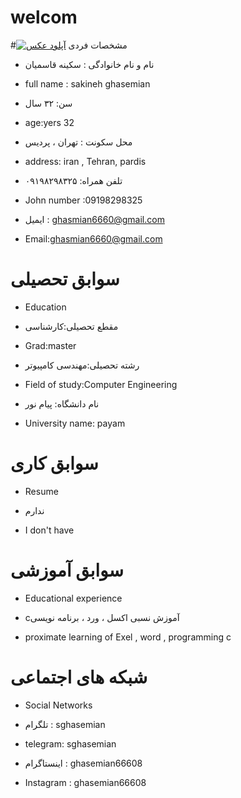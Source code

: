 # welcom



#<a href="https://8pic.ir/" target="_blank" title="آپلود عکس"><img src="https://8pic.ir/uploads/۲۰۲۰۱۰۰۸-۱۸۰۰۳۲.jpg" border="0" alt="آپلود عکس"></a> مشخصات فردی 

 - نام و نام خانوادگی : سکینه قاسمیان 

 - full name : sakineh ghasemian 
 
 -  سن: ۳۲ سال
  
 - age:yers 32
 
 - محل سکونت : تهران ، پردیس
 
 - address: iran , Tehran, pardis 
     
 -  تلفن همراه: ۰۹۱۹۸۲۹۸۳۲۵ 
   
 -  John number :09198298325
   
 - ایمیل : ghasmian6660@gmail.com 
   
 - Email:ghasmian6660@gmail.com 
 
# سوابق تحصیلی

- Education

- مقطع تحصیلی:کارشناسی

- Grad:master

- رشته تحصیلی:مهندسی کامپیوتر

- Field of study:Computer Engineering

- نام دانشگاه: پیام نور

- University name: payam

# سوابق کاری

- Resume

- ندارم

- I don't have

# سوابق آموزشی

- Educational experience

- cآموزش نسبی اکسل ، ورد ، برنامه نویسی
 

- proximate learning of Exel , word , programming c

# شبکه های اجتماعی

- Social Networks

- تلگرام : sghasemian

- telegram: sghasemian

- اینستاگرام : ghasemian66608

- Instagram : ghasemian66608


